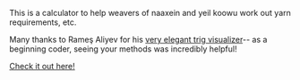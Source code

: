 This is a calculator to help weavers of naaxein and yeil koowu work out yarn requirements, etc. 

Many thanks to Rameş Aliyev for his [very elegant trig visualizer](https://github.com/ramesaliyev/trigonoparty)-- as a beginning coder, seeing your methods was incredibly helpful!

[Check it out here!](https://braekir.github.io/)
